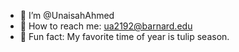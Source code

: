 - 🔆 I’m @UnaisahAhmed
- 💌 How to reach me: ua2192@barnard.edu
- 🌷 Fun fact: My favorite time of year is tulip season.

<!---
UnaisahAhmed/UnaisahAhmed is a ✨ special ✨ repository because its `README.md` (this file) appears on your GitHub profile.
You can click the Preview link to take a look at your changes.
--->
